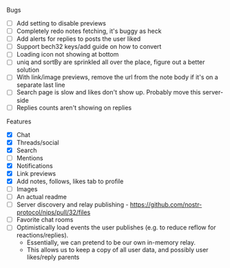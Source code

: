 Bugs

- [ ] Add setting to disable previews
- [ ] Completely redo notes fetching, it's buggy as heck
- [ ] Add alerts for replies to posts the user liked
- [ ] Support bech32 keys/add guide on how to convert
- [ ] Loading icon not showing at bottom
- [ ] uniq and sortBy are sprinkled all over the place, figure out a better solution
- [ ] With link/image previews, remove the url from the note body if it's on a separate last line
- [ ] Search page is slow and likes don't show up. Probably move this server-side
- [ ] Replies counts aren't showing on replies

Features

- [x] Chat
- [x] Threads/social
- [x] Search
- [ ] Mentions
- [x] Notifications
- [x] Link previews
- [x] Add notes, follows, likes tab to profile
- [ ] Images
- [ ] An actual readme
- [ ] Server discovery and relay publishing - https://github.com/nostr-protocol/nips/pull/32/files
- [ ] Favorite chat rooms
- [ ] Optimistically load events the user publishes (e.g. to reduce reflow for reactions/replies).
  - Essentially, we can pretend to be our own in-memory relay.
  - This allows us to keep a copy of all user data, and possibly user likes/reply parents
